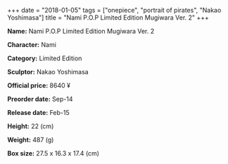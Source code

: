 +++
date = "2018-01-05"
tags = ["onepiece", "portrait of pirates", "Nakao Yoshimasa"]
title = "Nami P.O.P Limited Edition Mugiwara Ver. 2"
+++

**Name:** Nami P.O.P Limited Edition Mugiwara Ver. 2

**Character:** Nami

**Category:** Limited Edition 

**Sculptor:** Nakao Yoshimasa

**Official price:** 8640 ¥

**Preorder date:** Sep-14

**Release date:** Feb-15

**Height:** 22 (cm)

**Weight:** 487 (g)

**Box size:** 27.5 x 16.3 x 17.4 (cm)


